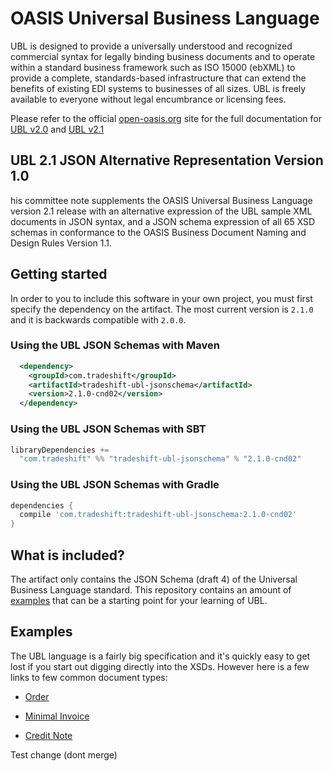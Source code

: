 OASIS Universal Business Language
=================================

UBL is designed to provide a universally understood and recognized commercial syntax for legally binding business documents and to operate within a standard business framework such as ISO 15000 (ebXML) to provide a complete, standards-based  infrastructure that can extend the benefits of existing EDI systems to businesses of all sizes. UBL is freely available to everyone without legal encumbrance or licensing fees.

Please refer to the official [open-oasis.org](http://oasis-open.org/) site for the full documentation for [UBL v2.0](http://docs.oasis-open.org/ubl/os-UBL-2.0/UBL-2.0.html) and [UBL v2.1](http://docs.oasis-open.org/ubl/os-UBL-2.1/UBL-2.1.html)

## UBL 2.1 JSON Alternative Representation Version 1.0
his committee note supplements the OASIS Universal Business Language version 2.1 release with an alternative expression of the UBL sample XML documents in JSON syntax, and a JSON schema expression of all 65 XSD schemas in conformance to the OASIS Business Document Naming and Design Rules Version 1.1.

## Getting started
In order to you to include this software in your own project, you must first specify the dependency on the artifact. The most current version is `2.1.0` and it is backwards compatible with `2.0.0`.

### Using the UBL JSON Schemas with Maven

```xml
  <dependency>
    <groupId>com.tradeshift</groupId>
    <artifactId>tradeshift-ubl-jsonschema</artifactId>
    <version>2.1.0-cnd02</version>
  </dependency>
```

### Using the UBL JSON Schemas with SBT
```sbt
libraryDependencies +=
  "com.tradeshift" %% "tradeshift-ubl-jsonschema" % "2.1.0-cnd02"
```

### Using the UBL JSON Schemas with Gradle
```gradle
dependencies {
  compile 'com.tradeshift:tradeshift-ubl-jsonschema:2.1.0-cnd02'
}
```

## What is included?
The artifact only contains the JSON Schema (draft 4) of the Universal Business Language standard. This repository 
contains an amount of [examples](src/test/resources/org/oasis-open/ubl/examples) that can be a starting point for your learning of UBL.



## Examples
The UBL language is a fairly big specification and it's quickly easy to get lost if you start out digging directly into the XSDs. However here is a few links to few common document types:


 * [Order](src/test/resources/org/oasis-open/ubl/examples/UBL-Order-2.1-Example.json)

 * [Minimal Invoice](src/test/resources/org/oasis-open/ubl/examples/UBL-Invoice-2.1-Example-Trivial.json)

 * [Credit Note](src/test/resources/org/oasis-open/ubl/examples/UBL-CreditNote-2.1-Example.json)

Test change (dont merge)
